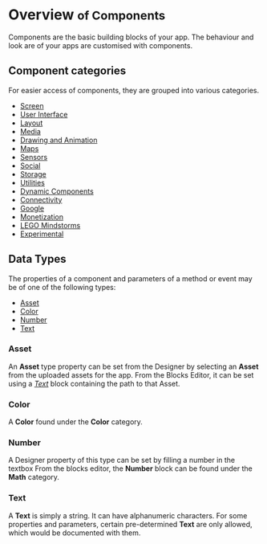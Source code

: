 # Overview <small> of Components</small>

Components are the basic building blocks of your app. The behaviour and look are of your apps are
customised with components.

## Component categories
For easier access of components, they are grouped into various categories.

* [Screen](screen.md)
* [User Interface](user-interface/index.md)
* [Layout](layout/index.md)
* [Media](media/index.md)
* [Drawing and Animation](drawing-and-animation/index.md)
* [Maps](maps/index.md)
* [Sensors](sensors/index.md)
* [Social](social/index.md)
* [Storage](storage/index.md)
* [Utilities](utilities/index.md)
* [Dynamic Components](dynamic/index.md)
* [Connectivity](connectivity/index.md)
* [Google](google/index.md)
* [Monetization](monetization/index.md)
* [LEGO Mindstorms](lego-mindstorms/index.md)
* [Experimental](experimental/index.md)

## Data Types

The properties of a component and parameters of a method or event may be of one of the following types:

- [Asset](#asset)
- [Color](#color)
- [Number](#number)
- [Text](#text)


### Asset

An **Asset** type property can be set from the Designer by selecting an **Asset** from the uploaded assets for the app.
From the Blocks Editor, it can be set using a _[Text](#text)_ block containing the path to that Asset.


### Color

A **Color** found under the **Color** category.


### Number

A Designer property of this type can be set  by filling a number in the textbox
From the blocks editor, the **Number** block can be found under the **Math** category.


### Text

A **Text** is simply a string. It can have alphanumeric characters.
For some properties and parameters, certain pre-determined **Text** are only
allowed, which would be documented with them.
